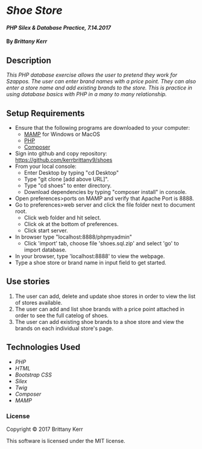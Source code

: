 # _Shoe Store_

#### _PHP Silex & Database Practice, 7.14.2017_

#### By _**Brittany Kerr**_

## Description

_This PHP database exercise allows the user to pretend they work for Szappos. The user can enter brand names with a price point. They can also enter a store name and add existing brands to the store. This is practice in using database basics with PHP in a many to many relationship._

## Setup Requirements

* Ensure that the following programs are downloaded to your computer:
  * [MAMP](https://www.mamp.info/en/) for Windows or MacOS
  * [PHP](https://secure.php.net/)
  * [Composer](https://getcomposer.org/)
* Sign into github and copy repository: https://github.com/kerrbrittany9/shoes
* From your local console:
  * Enter Desktop by typing "cd Desktop"
  * Type "git clone [add above URL]".
  * Type "cd shoes" to enter directory.
  * Download dependencies by typing "composer install" in console.
* Open preferences>ports on MAMP and verify that Apache Port is 8888.
* Go to preferences>web server and click the file folder next to document root.
  * Click web folder and hit select.
  * Click ok at the bottom of preferences.
  * Click start server.
* In browser type "localhost:8888/phpmyadmin"
  * Click 'import' tab, choose file 'shoes.sql.zip' and select 'go' to import database.
* In your browser, type 'localhost:8888' to view the webpage.
* Type a shoe store or brand name in input field to get started.

## Use stories

1. The user can add, delete and update shoe stores in order to view the list of stores available.
2. The user can add and list shoe brands with a price point attached in order to see the full catelog of shoes.
3. The user can add existing shoe brands to a shoe store and view the brands on each individual store's page.


## Technologies Used

* _PHP_
* _HTML_
* _Bootstrap CSS_
* _Silex_
* _Twig_
* _Composer_
* _MAMP_

### License

Copyright &copy; 2017 Brittany Kerr

This software is licensed under the MIT license.

